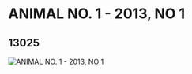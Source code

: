 # ANIMAL NO. 1 - 2013, NO 1
## 13025
![ANIMAL NO. 1 - 2013, NO 1](https://lc-www-live-s.legocdn.com/media/bricks/5/2/6023021.jpg)
